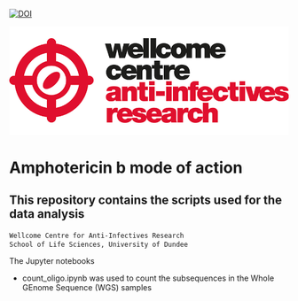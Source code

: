[![DOI](placeholder)]()

![title](wcar.png)
# Amphotericin b mode of action
## This repository contains the scripts used for the data analysis

    Wellcome Centre for Anti-Infectives Research
    School of Life Sciences, University of Dundee

The Jupyter notebooks
- count_oligo.ipynb was used to count the subsequences in the Whole GEnome Sequence (WGS) samples

